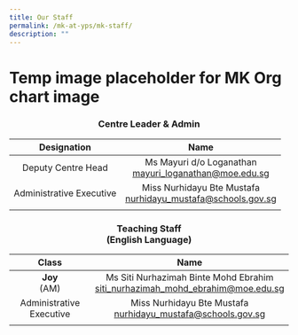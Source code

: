 ```yaml
---
title: Our Staff
permalink: /mk-at-yps/mk-staff/
description: ""
---
```

# Temp image placeholder for MK Org chart image

### **<center>Centre Leader &amp; Admin</center>**

| Designation | Name |
| :--------: | :--------: |
| Deputy Centre Head | Ms Mayuri d/o Loganathan<br>[mayuri_loganathan@moe.edu.sg](mailto:mayuri_loganathan@moe.edu.sg) |
| Administrative Executive | Miss Nurhidayu Bte Mustafa<br>[nurhidayu_mustafa@schools.gov.sg](mailto:nurhidayu_mustafa@schools.gov.sg) |
| | |

### **<center>Teaching Staff<br>(English Language)</center>**

| Class | Name |
| :--------: | :--------: |
| **Joy**<br>(AM) | Ms Siti Nurhazimah Binte Mohd Ebrahim<br>[siti_nurhazimah_mohd_ebrahim@moe.edu.sg](mailto:siti_nurhazimah_mohd_ebrahim@moe.edu.sg) |
| Administrative Executive | Miss Nurhidayu Bte Mustafa<br>[nurhidayu_mustafa@schools.gov.sg](mailto:nurhidayu_mustafa@schools.gov.sg) |
| | |